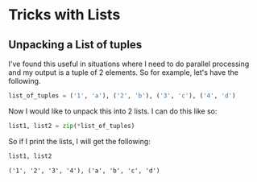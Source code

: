 # Tricks with Lists



## Unpacking a List of tuples

I've found this useful in situations where I need to do parallel processing and my output is a tuple of 2 elements. So for example, let's have the following.
```python
list_of_tuples = ('1', 'a'), ('2', 'b'), ('3', 'c'), ('4', 'd')
```

Now I would like to unpack this into 2 lists. I can do this like so:

```python
list1, list2 = zip(*list_of_tuples)
```

So if I print the lists, I will get the following:

```python
list1, list2
```

```
('1', '2', '3', '4'), ('a', 'b', 'c', 'd')
```